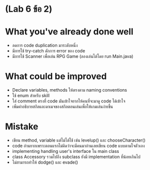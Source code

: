 # (Lab 6 ข้อ 2)

# What you've already done well
* ลดการ code duplication มาระดับหนึ่ง
* มีการใช้ try-catch ดักการ error ของ code
* มีการใช้ Scanner เพื่อเล่น RPG Game (ลองเล่นได้โดย run Main.java)


# What could be improved

* Declare variables, methods ให้ตรงตาม naming conventions
* ใช้ enum สําหรับ skill
* ใส่ comment ตรงที่ code มันเข้าใจยากให้คนที่จะมาดู code ได้เข้าใจ
* เพิ่มคำอธิบายสกิลและดาเมจของสกิลตอนเล่นเพื่อให้เกมเล่นง่ายขึ้น


# Mistake

* เขียน method, variable แต่ไม่ได้ใช้  เช่น levelup() และ chooseCharacter()
* code อ่านยากเพราะตอนแรกไม่คิดว่าจะมีคนมาอ่านเลยเขียน code แบบตามใจตัวเอง
* implementing handling user's interface ใน main class
* class Accessory รวมไปถึง subclass ยังมี implementation ที่น้อยเกินไป
* ไม่สามารถทำให้ dodge() และ evade() 

